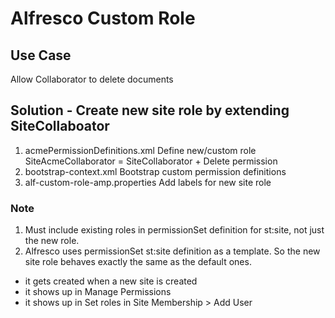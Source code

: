 # Alfresco Custom Role

## Use Case
Allow Collaborator to delete documents 

## Solution - Create new site role by extending SiteCollaboator
1. acmePermissionDefinitions.xml
Define new/custom role SiteAcmeCollaborator = SiteCollaborator + Delete permission
2. bootstrap-context.xml
Bootstrap custom permission definitions
3. alf-custom-role-amp.properties
Add labels for new site role

### Note
1. Must include existing roles in permissionSet definition for st:site, not just the new role.
2. Alfresco uses permissionSet st:site definition as a template. So the new site role behaves exactly the same as the default ones.
- it gets created when a new site is created
- it shows up in Manage Permissions
- it shows up in Set roles in Site Membership > Add User
